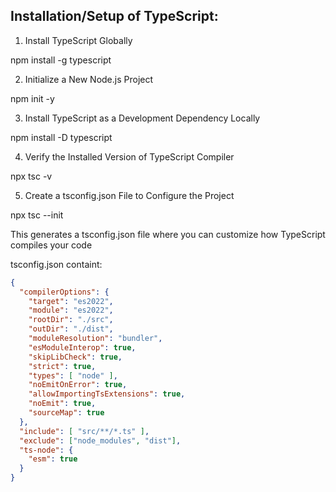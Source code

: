 Installation/Setup of TypeScript:
--------------------------------

1. Install TypeScript Globally

npm install -g typescript

2. Initialize a New Node.js Project

npm init -y

3. Install TypeScript as a Development Dependency Locally

npm install -D typescript

4. Verify the Installed Version of TypeScript Compiler

npx tsc -v

5. Create a tsconfig.json File to Configure the Project

npx tsc --init

This generates a tsconfig.json file where you can customize how TypeScript compiles your code

tsconfig.json containt:

```json
{
  "compilerOptions": {
    "target": "es2022",
    "module": "es2022",
    "rootDir": "./src",
    "outDir": "./dist",
    "moduleResolution": "bundler",
    "esModuleInterop": true,
    "skipLibCheck": true,
    "strict": true,
    "types": [ "node" ],
    "noEmitOnError": true,
    "allowImportingTsExtensions": true,
    "noEmit": true,
    "sourceMap": true
  },
  "include": [ "src/**/*.ts" ],
  "exclude": ["node_modules", "dist"],
  "ts-node": {
    "esm": true
  }
}
